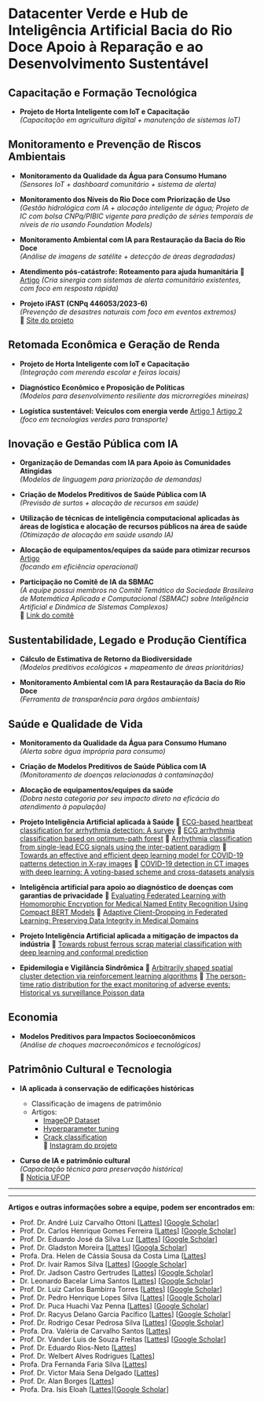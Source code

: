 # Datacenter Verde e Hub de Inteligência Artificial Bacia do Rio Doce  Apoio à Reparação e ao Desenvolvimento Sustentável

## Capacitação e Formação Tecnológica
- **Projeto de Horta Inteligente com IoT e Capacitação**  
  *(Capacitação em agricultura digital + manutenção de sistemas IoT)*

## Monitoramento e Prevenção de Riscos Ambientais
- **Monitoramento da Qualidade da Água para Consumo Humano**  
  *(Sensores IoT + dashboard comunitário + sistema de alerta)*
  
- **Monitoramento dos Níveis do Rio Doce com Priorização de Uso** 
  *(Gestão hidrológica com IA + alocação inteligente de água; Projeto de IC com bolsa CNPq/PIBIC vigente para predição de séries temporais de níveis de rio usando Foundation Models)*
  
- **Monitoramento Ambiental com IA para Restauração da Bacia do Rio Doce**  
  *(Análise de imagens de satélite + detecção de áreas degradadas)*

- **Atendimento pós-catástrofe: Roteamento para ajuda humanitária** 🔗 [Artigo](http://dx.doi.org/10.1080/01605682.2017.1390534) 
  *(Cria sinergia com sistemas de alerta comunitário existentes, com foco em resposta rápida)*

- **Projeto iFAST (CNPq 446053/2023-6)**  
  *(Prevenção de desastres naturais com foco em eventos extremos)*  
  🔗 [Site do projeto](https://sites.google.com/view/projectifast)

## Retomada Econômica e Geração de Renda
- **Projeto de Horta Inteligente com IoT e Capacitação**  
  *(Integração com merenda escolar e feiras locais)*
  
- **Diagnóstico Econômico e Proposição de Políticas**  
  *(Modelos para desenvolvimento resiliente das microrregiões mineiras)*

- **Logística sustentável: Veículos com energia verde** [Artigo 1](http://dx.doi.org/10.1016/j.cor.2024.106713) [Artigo 2](http://dx.doi.org/10.1016/j.ejtl.2022.100094)
  *(foco em tecnologias verdes para transporte)*

## Inovação e Gestão Pública com IA
- **Organização de Demandas com IA para Apoio às Comunidades Atingidas**  
  *(Modelos de linguagem para priorização de demandas)*
  
- **Criação de Modelos Preditivos de Saúde Pública com IA**  
  *(Previsão de surtos + alocação de recursos em saúde)*

- **Utilização de técnicas de inteligência computacional aplicadas às áreas de logística e alocação de recursos públicos na área de saúde**  
  *(Otimização de alocação em saúde usando IA)*

- **Alocação de equipamentos/equipes da saúde para otimizar recursos** [Artigo](http://dx.doi.org/10.4322/podes.2023.001)  
  *(focando em eficiência operacional)*

- **Participação no Comitê de IA da SBMAC**  
  *(A equipe possui membros no Comitê Temático da Sociedade Brasileira de Matemática Aplicada e Computacional (SBMAC) sobre Inteligência Artificial e Dinâmica de Sistemas Complexos)*  
  🔗 [Link do comitê](https://www.sbmac.org.br/inteligencia-artificial-e-dinamica-de-sistemas-complexos/)

## Sustentabilidade, Legado e Produção Científica
- **Cálculo de Estimativa de Retorno da Biodiversidade**  
  *(Modelos preditivos ecológicos + mapeamento de áreas prioritárias)*
  
- **Monitoramento Ambiental com IA para Restauração da Bacia do Rio Doce**  
  *(Ferramenta de transparência para órgãos ambientais)*

## Saúde e Qualidade de Vida
- **Monitoramento da Qualidade da Água para Consumo Humano**  
  *(Alerta sobre água imprópria para consumo)*
  
- **Criação de Modelos Preditivos de Saúde Pública com IA**  
  *(Monitoramento de doenças relacionadas à contaminação)*
  
- **Alocação de equipamentos/equipes da saúde**  
  *(Dobra nesta categoria por seu impacto direto na eficácia do atendimento à população)*

- **Projeto Inteligência Artificial aplicada à Saúde**
   🔗 [ECG-based heartbeat classification for arrhythmia detection: A survey](https://www.sciencedirect.com/science/article/pii/S0169260715003314)
  	🔗 [ECG arrhythmia classification based on optimum-path forest](https://www.sciencedirect.com/science/article/pii/S0957417412013048)
  	🔗 [Arrhythmia classification from single-lead ECG signals using the inter-patient paradigm](https://scholar.google.com/citations?view_op=view_citation&hl=pt-BR&user=20pViLEAAAAJ&citation_for_view=20pViLEAAAAJ:PVjk1bu6vJQC)
  	🔗 [Towards an effective and efficient deep learning model for COVID-19 patterns detection in X-ray images](https://link.springer.com/article/10.1007/s42600-021-00151-6)
  	🔗 [COVID-19 detection in CT images with deep learning: A voting-based scheme and cross-datasets analysis](https://www.sciencedirect.com/science/article/pii/S2352914820305773)	

- **Inteligência artificial para apoio ao diagnóstico de doenças com garantias de privacidade**
    🔗 [Evaluating Federated Learning with Homomorphic Encryption for Medical Named Entity Recognition Using Compact BERT Models](https://sol.sbc.org.br/index.php/stil/article/view/31115)
    🔗 [Adaptive Client-Dropping in Federated Learning: Preserving Data Integrity in Medical Domains](https://sol.sbc.org.br/index.php/bracis/article/view/33555)	

- **Projeto Inteligência Artificial aplicada a mitigação de impactos da indústria**
  	🔗 [Towards robust ferrous scrap material classification with deep learning and conformal prediction](https://www.sciencedirect.com/science/article/pii/S0952197624018827)

- **Epidemilogia e Vigilância Sindrômica**
  	🔗 [Arbitrarily shaped spatial cluster detection via reinforcement learning algorithms](http://dx.doi.org/10.1007/s10651-025-00649-7)
   🔗 [The person-time ratio distribution for the exact monitoring of adverse events: Historical vs surveillance Poisson data](https://doi.org/10.1002/sim.9805)
  
  	 
## Economia
- **Modelos Preditivos para Impactos Socioeconômicos**  
  *(Análise de choques macroeconômicos e tecnológicos)*

## Patrimônio Cultural e Tecnologia
- **IA aplicada à conservação de edificações históricas** 
  - Classificação de imagens de patrimônio  
  - Artigos:  
    - [ImageOP Dataset](https://doi.org/10.3390/heritage7110302)  
    - [Hyperparameter tuning](https://doi.org/10.1007/s13042-022-01555-1)  
    - [Crack classification](https://doi.org/10.1007/s00500-023-09103-x)  
  🔗 [Instagram do projeto](https://www.instagram.com/ia.patrimonio/)

- **Curso de IA e patrimônio cultural**  
  *(Capacitação técnica para preservação histórica)*  
  🔗 [Notícia UFOP](https://www.ufop.br/noticias/pesquisa-e-inovacao/professor-da-ufop-ministra-oficina-sobre-inteligencia-artificial-na)

---
---

**Artigos e outras informações sobre a equipe, podem ser encontrados em:**
- Prof. Dr. André Luiz Carvalho Ottoni [[Lattes](http://lattes.cnpq.br/2003401420560517)] [[Google Scholar](https://scholar.google.com/citations?user=hk9BkC8AAAAJ)]
- Prof. Dr. Carlos Henrique Gomes Ferreira [[Lattes](http://lattes.cnpq.br/0748942455194916)] [[Google Scholar](https://scholar.google.com/citations?user=ILpkjHAAAAAJ)]
- Prof. Dr. Eduardo José da Silva Luz [[Lattes](http://lattes.cnpq.br/5385878413487984)] [[Google Scholar](https://scholar.google.com/citations?user=20pViLEAAAAJ)]
- Prof. Dr. Gladston Moreira [[Lattes](http://lattes.cnpq.br/9902619084565293)] [[Googla Scholar](https://scholar.google.com/citations?user=L4nnrk8AAAAJ&hl=en)]
- Profa. Dra. Helen de Cássia Sousa da Costa Lima [[Lattes](http://lattes.cnpq.br/1647203174957503)]
- Prof. Dr. Ivair Ramos Silva [[Lattes](http://lattes.cnpq.br/7969497765428744)] [[Google Scholar](https://scholar.google.com/citations?user=i46uaHIAAAAJ)]
- Prof. Dr. Jadson Castro Gertrudes [[Lattes](http://lattes.cnpq.br/2870519332050607)] [[Google Scholar](https://scholar.google.com/citations?user=B2b_ATMAAAAJ)] 
- Dr. Leonardo Bacelar Lima Santos [[Lattes](http://lattes.cnpq.br/9147853693310634)] [[Google Scholar](https://scholar.google.com/citations?user=J2_iEs8AAAAJ)] 
- Prof. Dr. Luiz Carlos Bambirra Torres [[Lattes](http://lattes.cnpq.br/8559513813180335)] [[Google Scholar](https://scholar.google.com/citations?user=z8m6hYEAAAAJ)] 
- Prof. Dr. Pedro Henrique Lopes Silva [[Lattes](http://lattes.cnpq.br/5939805873458297)] [[Google Scholar](https://scholar.google.com/citations?user=JZt9ClYAAAAJ)] 
- Prof. Dr. Puca Huachi Vaz Penna [[Lattes](http://lattes.cnpq.br/4851300394762688)] [[Google Scholar](https://scholar.google.com/citations?user=4KhhXQIAAAAJ)] 
- Prof. Dr. Racyus Delano Garcia Pacífico [[Lattes](http://lattes.cnpq.br/9594901380554916)] [[Google Scholar](https://scholar.google.com/citations?user=4KhhXQIAAAAJ)] 
- Prof. Dr. Rodrigo Cesar Pedrosa Silva [[Lattes](http://lattes.cnpq.br/1368091094952755)] [[Google Scholar](https://scholar.google.com/citations?user=Ki1CGw4AAAAJ)] 
- Profa. Dra. Valéria de Carvalho Santos  [[Lattes](http://lattes.cnpq.br/1153044237982775)]
- Prof. Dr. Vander Luis de Souza Freitas [[Lattes](https://lattes.cnpq.br/5339877279308939)] [[Google Scholar](https://scholar.google.com/citations?user=XX3euXkAAAAJ)]
- Prof. Dr. Eduardo Rios-Neto [[Lattes](http://lattes.cnpq.br/5640358367116269)]
- Prof. Dr. Welbert Alves Rodrigues [[Lattes](http://lattes.cnpq.br/1771602109564827)]
- Profa. Dra Fernanda Faria Silva [[Lattes](http://lattes.cnpq.br/6990965718538138)]
- Prof. Dr. Victor Maia Sena Delgado [[Lattes](http://lattes.cnpq.br/9618699710392015)]
- Prof. Dr. Alan Borges [[Lattes](http://lattes.cnpq.br/0421061511760325)]
- Profa. Dra. Isis Eloah [[Lattes](http://lattes.cnpq.br/0150005556742996)][[Google Scholar](https://scholar.google.com.br/citations?user=z3aclFwAAAAJ&hl=en)]
